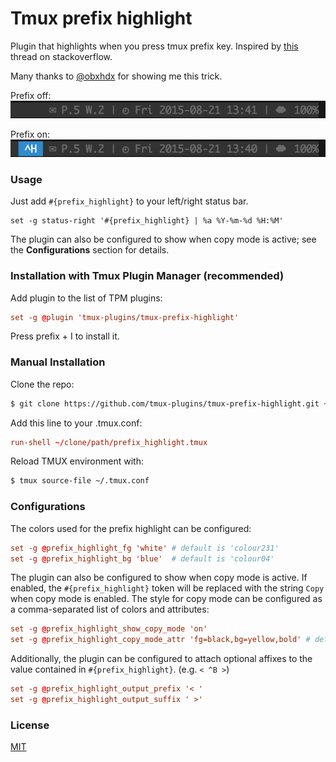 # Tmux prefix highlight

Plugin that highlights when you press tmux prefix key. Inspired by
[this](http://stackoverflow.com/questions/12003726/give-a-hint-when-press-prefix-key-in-tmux)
thread on stackoverflow.

Many thanks to [@obxhdx](https://github.com/obxhdx) for showing me this trick.

Prefix off:
![prefix_off](screenshots/prefix_off.png)

Prefix on:
![prefix_on](screenshots/prefix_on.png)

### Usage

Just add `#{prefix_highlight}` to your left/right status bar.

```tmux.confi
set -g status-right '#{prefix_highlight} | %a %Y-%m-%d %H:%M'
```

The plugin can also be configured to show when copy mode is active; see the
**Configurations** section for details.

### Installation with Tmux Plugin Manager (recommended)

Add plugin to the list of TPM plugins:

```tmux.conf
set -g @plugin 'tmux-plugins/tmux-prefix-highlight'
```

Press prefix + I to install it.

### Manual Installation

Clone the repo:

```bash
$ git clone https://github.com/tmux-plugins/tmux-prefix-highlight.git ~/clone/path
```

Add this line to your .tmux.conf:

```tmux.conf
run-shell ~/clone/path/prefix_highlight.tmux
```

Reload TMUX environment with:

```bash
$ tmux source-file ~/.tmux.conf
```

### Configurations

The colors used for the prefix highlight can be configured:

```tmux.conf
set -g @prefix_highlight_fg 'white' # default is 'colour231'
set -g @prefix_highlight_bg 'blue'  # default is 'colour04'
```

The plugin can also be configured to show when copy mode is active. If enabled,
the `#{prefix_highlight}` token will be replaced with the string `Copy` when
copy mode is enabled. The style for copy mode can be configured as a
comma-separated list of colors and attributes:

```tmux.conf
set -g @prefix_highlight_show_copy_mode 'on'
set -g @prefix_highlight_copy_mode_attr 'fg=black,bg=yellow,bold' # default is 'fg=default,bg=yellow'
```

Additionally, the plugin can be configured to attach optional affixes to the
value contained in `#{prefix_highlight}`.
(e.g. `< ^B >`)

```tmux.conf
set -g @prefix_highlight_output_prefix '< '
set -g @prefix_highlight_output_suffix ' >'
```

### License

[MIT](LICENSE)
